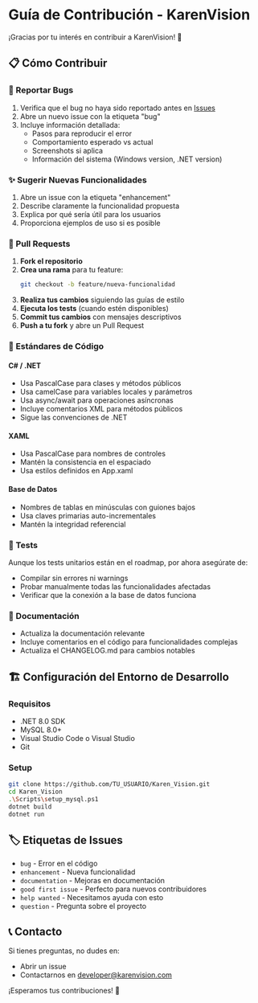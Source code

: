 # Guía de Contribución - KarenVision

¡Gracias por tu interés en contribuir a KarenVision! 🎉

## 📋 Cómo Contribuir

### 🐛 Reportar Bugs

1. Verifica que el bug no haya sido reportado antes en [Issues](https://github.com/TU_USUARIO/Karen_Vision/issues)
2. Abre un nuevo issue con la etiqueta "bug"
3. Incluye información detallada:
   - Pasos para reproducir el error
   - Comportamiento esperado vs actual
   - Screenshots si aplica
   - Información del sistema (Windows version, .NET version)

### ✨ Sugerir Nuevas Funcionalidades

1. Abre un issue con la etiqueta "enhancement"
2. Describe claramente la funcionalidad propuesta
3. Explica por qué sería útil para los usuarios
4. Proporciona ejemplos de uso si es posible

### 🔧 Pull Requests

1. **Fork el repositorio**
2. **Crea una rama** para tu feature:
   ```bash
   git checkout -b feature/nueva-funcionalidad
   ```
3. **Realiza tus cambios** siguiendo las guías de estilo
4. **Ejecuta los tests** (cuando estén disponibles)
5. **Commit tus cambios** con mensajes descriptivos
6. **Push a tu fork** y abre un Pull Request

### 📝 Estándares de Código

#### C# / .NET
- Usa PascalCase para clases y métodos públicos
- Usa camelCase para variables locales y parámetros
- Usa async/await para operaciones asíncronas
- Incluye comentarios XML para métodos públicos
- Sigue las convenciones de .NET

#### XAML
- Usa PascalCase para nombres de controles
- Mantén la consistencia en el espaciado
- Usa estilos definidos en App.xaml

#### Base de Datos
- Nombres de tablas en minúsculas con guiones bajos
- Usa claves primarias auto-incrementales
- Mantén la integridad referencial

### 🧪 Tests

Aunque los tests unitarios están en el roadmap, por ahora asegúrate de:
- Compilar sin errores ni warnings
- Probar manualmente todas las funcionalidades afectadas
- Verificar que la conexión a la base de datos funciona

### 📖 Documentación

- Actualiza la documentación relevante
- Incluye comentarios en el código para funcionalidades complejas
- Actualiza el CHANGELOG.md para cambios notables

## 🏗️ Configuración del Entorno de Desarrollo

### Requisitos
- .NET 8.0 SDK
- MySQL 8.0+
- Visual Studio Code o Visual Studio
- Git

### Setup
```bash
git clone https://github.com/TU_USUARIO/Karen_Vision.git
cd Karen_Vision
.\Scripts\setup_mysql.ps1
dotnet build
dotnet run
```

## 🏷️ Etiquetas de Issues

- `bug` - Error en el código
- `enhancement` - Nueva funcionalidad
- `documentation` - Mejoras en documentación
- `good first issue` - Perfecto para nuevos contribuidores
- `help wanted` - Necesitamos ayuda con esto
- `question` - Pregunta sobre el proyecto

## 📞 Contacto

Si tienes preguntas, no dudes en:
- Abrir un issue
- Contactarnos en developer@karenvision.com

¡Esperamos tus contribuciones! 🚀